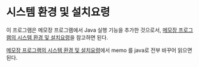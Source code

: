 # 시스템 환경 및 설치요령

이 프로그램은 메모장 프로그램에서 Java 실행 기능을 추가한 것으로서, [메모장 프로그램의 시스템 환경 및 설치요령](https://github.com/logicielkr/memo/blob/master/install-guide.md)을 참고하면 된다.

[메모장 프로그램의 시스템 환경 및 설치요령](https://github.com/logicielkr/memo/blob/master/install-guide.md)에서 memo 를 java로 전부 바꾸어 읽으면 된다.



